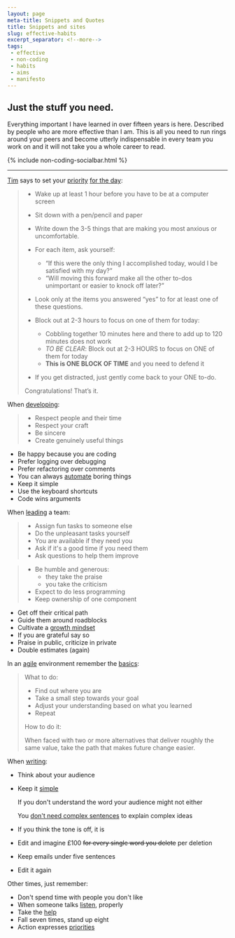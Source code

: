 ```yaml
---
layout: page
meta-title: Snippets and Quotes
title: Snippets and sites
slug: effective-habits
excerpt_separator: <!--more-->
tags:
 - effective
 - non-coding
 - habits
 - aims
 - manifesto
---
```



Just the stuff you need.
------------------------

Everything important I have learned in over fifteen years is here. 
Described by people who are more effective than I am. 
This is all you need to run rings around your peers and 
become utterly indispensable in every team you work on and 
it will not take you a whole career to read.

<!--more-->

{% include non-coding-socialbar.html %}



------------------------------------------------------------------------------------------------------

[Tim][FHB] says to set your [priority][FPH] [for the day][MTM]:

> - Wake up at least 1 hour before you have to be at a computer screen
> - Sit down with a pen/pencil and paper
> - Write down the 3-5 things that are making you most anxious or uncomfortable.
> - For each item, ask yourself:
>    * “If this were the only thing I accomplished today, would I be satisfied with my day?”
>    * “Will moving this forward make all the other to-dos unimportant or easier to knock off later?”
> - Look only at the items you answered “yes” to for at least one of these questions.
> - Block out at 2-3 hours to focus on one of them for today:
>    - Cobbling together 10 minutes here and there to add up to 120 minutes does not work
>    - *TO BE CLEAR*: Block out at 2-3 HOURS to focus on ONE of them for today
>    - **This is ONE BLOCK OF TIME** and you need to defend it 
>     
> - If you get distracted, just gently come back to your ONE to-do.
> 
> Congratulations! That’s it.


When [developing][DTB]:

> - Respect people and their time
> - Respect your craft
> - Be sincere
> - Create genuinely useful things

- Be happy because you are coding 
- Prefer logging over debugging
- Prefer refactoring over comments
- You can always [automate][XWI] boring things
- Keep it simple
- Use the keyboard shortcuts
- Code wins arguments 

When [leading][TCL] a team:

> - Assign fun tasks to someone else
> - Do the unpleasant tasks yourself
> - You are available if they need you
> - Ask if it's a good time if you need them
> - Ask questions to help them improve

> - Be humble and generous:
>     - they take the praise
>     - you take the criticism
> - Expect to do less programming
> - Keep ownership of one component

- Get off their critical path
- Guide them around roadblocks
- Cultivate a [growth mindset][DGM]
- If you are grateful say so
- Praise in public, criticize in private 
- Double estimates (again)

In an [agile][AGL] environment remember the [basics][AID]:

> What to do:
> 
> - Find out where you are
> - Take a small step towards your goal
> - Adjust your understanding based on what you learned
> - Repeat
>
> How to do it:
>
> When faced with two or more alternatives that deliver roughly the same value, 
> take the path that makes future change easier.

When [writing][ABW]:

- Think about your audience 
- Keep it [simple][CHQ]

    If you don't understand the word your audience might not either

    You [don't need complex sentences][GBW] to explain complex ideas
- If you think the tone is off, it is
- Edit and imagine £100 <del>for every single word you delete</del> per deletion
- Keep emails under five sentences
- Edit it again

Other times, just remember: 

- Don't spend time with people you don't like
- When someone talks [listen][WAL], properly
- Take the [help][DTH]
- Fall seven times, stand up eight
- Action expresses [priorities][MGQ]




[DTB]: http://deathtobullshit.com
[AGL]: http://agilemanifesto.org
[AID]: http://pragdave.me/blog/2014/03/04/time-to-kill-agile/
[TCL]: https://news.ycombinator.com/item?id=10395046
[FPH]: http://fourhourworkweek.com/2013/11/03/productivity-hacks/
[FHB]: http://fourhourworkweek.com/blog
[ABW]: http://dilbertblog.typepad.com/the_dilbert_blog/2007/06/the_day_you_bec.html
[MTM]: https://momentumdash.com
[XWI]: https://xkcd.com/1205/
[DGM]: http://mindsetonline.com/whatisit/about/index.html
[CHQ]: https://en.m.wikiquote.org/wiki/Winston_Churchill
[MGQ]: http://bit.ly/1W9lhRZ
[WAL]: http://bit.ly/1W9k1OJ
[DTH]: http://bit.ly/1W9kwmlM
[GBW]: http://paulgraham.com/talk.html